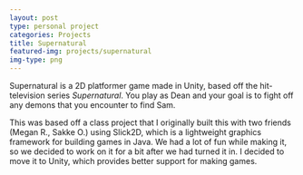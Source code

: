 ```yaml
---
layout: post
type: personal project
categories: Projects
title: Supernatural
featured-img: projects/supernatural
img-type: png
---
```

Supernatural is a 2D platformer game made in Unity, based off the hit-television series 
*Supernatural*. You play as Dean and your goal is to fight off any demons that you encounter to
find Sam. 

This was based off a class project that I originally built this with two friends (Megan R., 
Sakke O.) using Slick2D, which is a lightweight graphics framework for building games in Java. We 
had a lot of fun while making it, so we decided to work on it for a bit after we had turned it in. 
I decided to move it to Unity, which provides better support for making games.
